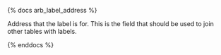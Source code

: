 {% docs arb_label_address %}

Address that the label is for. This is the field that should be used to join other tables with labels. 

{% enddocs %}
